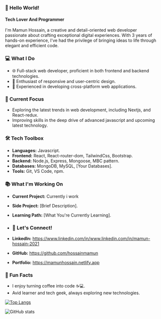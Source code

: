 ### 👋 Hello World!
#### Tech Lover And Programmer

I'm Mamun Hossain, a creative and detail-oriented web developer passionate about crafting exceptional digital experiences. With 3 years of hands-on experience, I've had the privilege of bringing ideas to life through elegant and efficient code.

### 💻 What I Do

- 🌐 Full-stack web developer, proficient in both frontend and backend technologies.
- 🚀 Enthusiast of responsive and user-centric design.
- 📱 Experienced in developing cross-platform web applications.

### 🌱 Current Focus

- Exploring the latest trends in web development, including Nextjs, and React-redux.
- Improving skills in the deep drive of advanced javascript and upcoming latest technology.

### 🛠️ Tech Toolbox

- **Languages:** Javascript.
- **Frontend:** React, React-router-dom, TailwindCss, Bootstrap.
- **Backend:** Node.js, Express, Mongoose, MBC pattern.
- **Databases:** MongoDB, MySQL, [Your Databases].
- **Tools:** Git, VS Code, npm.

### 📚 What I'm Working On

- **Current Project:** Currently i work 
- **Side Project:** [Brief Description].
- **Learning Path:** [What You're Currently Learning].

- ### 🤝 Let's Connect!

- **LinkedIn:** https://www.linkedin.com/in/www.linkedin.com/in/mamun-hossain-2021
- **GitHub:** https://github.com/hossainmamun
- **Portfolio:** https://mamunhossain.netlify.app

### 🎯 Fun Facts

- I enjoy turning coffee into code ☕💻.
- Avid learner and tech geek, always exploring new technologies.


[![Top Langs](https://github-readme-stats.vercel.app/api/top-langs/?username=hossainmamun)](https://github.com/anuraghazra/github-readme-stats)

![GitHub stats](https://github-readme-stats.vercel.app/api?username=hossainmamun&show_icons=true)  

 
